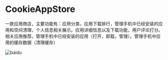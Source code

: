 # CookieAppStore
一款应用商店，主要功能有：应用分类，应用下载排行，管理手机中已经安装的应用和空间清理，个人信息相关展示。应用详细信息以及下载功能，用户评论打分。相关应用推荐。管理手机中已经安装的应用（打开，卸载，管理）。管理手机中应用的缓存数据（清理缓存）


![baidu](http://www.baidu.com/img/bdlogo.gif) 
